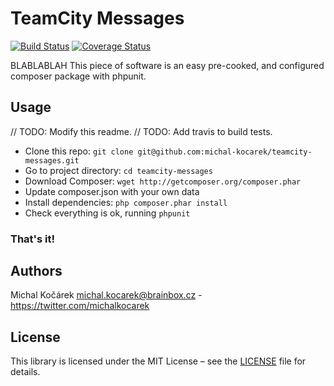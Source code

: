 # TeamCity Messages

[![Build Status](https://travis-ci.org/michal-kocarek/teamcity-messages.svg?branch=master)](https://travis-ci.org/michal-kocarek/teamcity-messages)
[![Coverage Status](https://coveralls.io/repos/github/michal-kocarek/teamcity-messages/badge.svg?branch=master)](https://coveralls.io/github/michal-kocarek/teamcity-messages?branch=master)

BLABLABLAH This piece of software is an easy pre-cooked, and configured composer package with phpunit.

## Usage

// TODO: Modify this readme.
// TODO: Add travis to build tests.

- Clone this repo: `git clone git@github.com:michal-kocarek/teamcity-messages.git`
- Go to project directory: `cd teamcity-messages`
- Download Composer: `wget http://getcomposer.org/composer.phar`
- Update composer.json with your own data
- Install dependencies: `php composer.phar install`
- Check everything is ok, running `phpunit`

### That's it!



## Authors

Michal Kočárek <michal.kocarek@brainbox.cz> - <https://twitter.com/michalkocarek>

## License

This library is licensed under the MIT License – see the [LICENSE](LICENSE.md) file for details.
